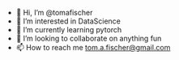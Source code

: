 - 👋 Hi, I’m @tomafischer
- 👀 I’m interested in DataScience
- 🌱 I’m currently learning pytorch
- 💞️ I’m looking to collaborate on anything fun
- 📫 How to reach me tom.a.fischer@gmail.com

<!---
tomafischer/tomafischer is a ✨ special ✨ repository because its `README.md` (this file) appears on your GitHub profile.
You can click the Preview link to take a look at your changes.
--->
